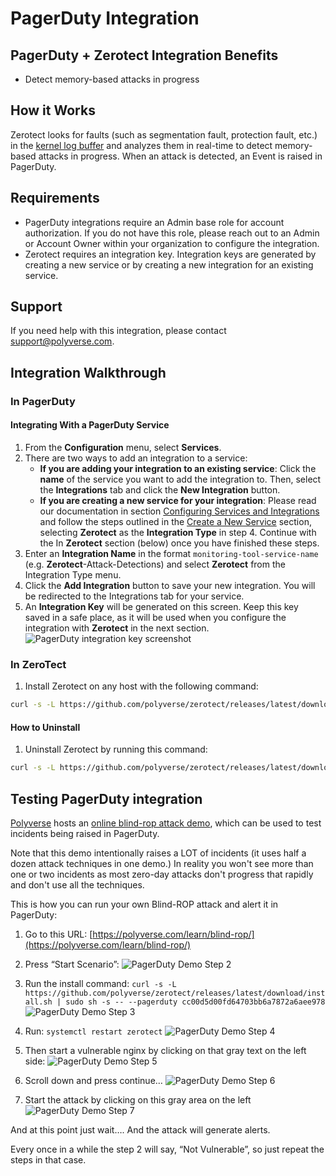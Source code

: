 # PagerDuty Integration

## PagerDuty + Zerotect Integration Benefits

* Detect memory-based attacks in progress

## How it Works

Zerotect looks for faults (such as segmentation fault, protection fault, etc.) in the [kernel log buffer](https://www.kernel.org/doc/html/latest/core-api/printk-basics.html) and analyzes them in real-time to detect memory-based attacks in progress. When an attack is detected, an Event is raised in PagerDuty.

## Requirements

* PagerDuty integrations require an Admin base role for account authorization. If you do not have this role, please reach out to an Admin or Account Owner within your organization to configure the integration.
* Zerotect requires an integration key. Integration keys are generated by creating a new service or by creating a new integration for an existing service.

## Support

If you need help with this integration, please contact support@polyverse.com.

## Integration Walkthrough

### In PagerDuty

#### Integrating With a PagerDuty Service

1. From the **Configuration** menu, select **Services**.
2. There are two ways to add an integration to a service:
   * **If you are adding your integration to an existing service**: Click the **name** of the service you want to add the integration to. Then, select the **Integrations** tab and click the **New Integration** button.
   * **If you are creating a new service for your integration**: Please read our documentation in section [Configuring Services and Integrations](https://support.pagerduty.com/docs/services-and-integrations#section-configuring-services-and-integrations) and follow the steps outlined in the [Create a New Service](https://support.pagerduty.com/docs/services-and-integrations#section-create-a-new-service) section, selecting **Zerotect** as the **Integration Type** in step 4. Continue with the In  **Zerotect**  section (below) once you have finished these steps.
3. Enter an **Integration Name** in the format `monitoring-tool-service-name` (e.g.  **Zerotect**-Attack-Detections) and select  **Zerotect**  from the Integration Type menu.
4. Click the **Add Integration** button to save your new integration. You will be redirected to the Integrations tab for your service.
5. An **Integration Key** will be generated on this screen. Keep this key saved in a safe place, as it will be used when you configure the integration with  **Zerotect**  in the next section.
![PagerDuty integration key screenshot](pagerduty-integration-key.png)

### In **ZeroTect**

1. Install Zerotect on any host with the following command:

```.bash
curl -s -L https://github.com/polyverse/zerotect/releases/latest/download/install.sh | sudo sh -s -- --pagerduty <integration key>
```

#### How to Uninstall

1. Uninstall Zerotect by running this command:

```.bash
curl -s -L https://github.com/polyverse/zerotect/releases/latest/download/install.sh | sudo sh -s -- --uninstall
```

## Testing PagerDuty integration

[Polyverse](https://polyverse.com) hosts an [online blind-rop attack demo](https://polyverse.com/learn/blind-rop/), which can be used to test incidents being raised in PagerDuty.

Note that this demo intentionally raises a LOT of incidents (it uses half a dozen attack techniques in one demo.) In reality you won't see more than one or two incidents as most zero-day attacks don't progress that rapidly and don't use all the techniques.

This is how you can run your own Blind-ROP attack and alert it in PagerDuty:

1. Go to this URL:
[https://polyverse.com/learn/blind-rop/](https://polyverse.com/learn/blind-rop/)

2. Press “Start Scenario”:
![PagerDuty Demo Step 2](pagerduty-demo-step-2.png)

3. Run the install command: `curl -s -L https://github.com/polyverse/zerotect/releases/latest/download/install.sh | sudo sh -s -- --pagerduty cc00d5d00fd64703bb6a7872a6aee978`
![PagerDuty Demo Step 3](pagerduty-demo-step-3.png)

4. Run: `systemctl restart zerotect`
![PagerDuty Demo Step 4](pagerduty-demo-step-4.png)

5. Then start a vulnerable nginx by clicking on that gray text on the left side:
![PagerDuty Demo Step 5](pagerduty-demo-step-5.png)

6. Scroll down and press continue…
![PagerDuty Demo Step 6](pagerduty-demo-step-6.png)

7. Start the attack by clicking on this gray area on the left
![PagerDuty Demo Step 7](pagerduty-demo-step-7.png)

And at this point just wait…. And the attack will generate alerts.

Every once in a while the step 2 will say, “Not Vulnerable”, so just repeat the steps in that case.
